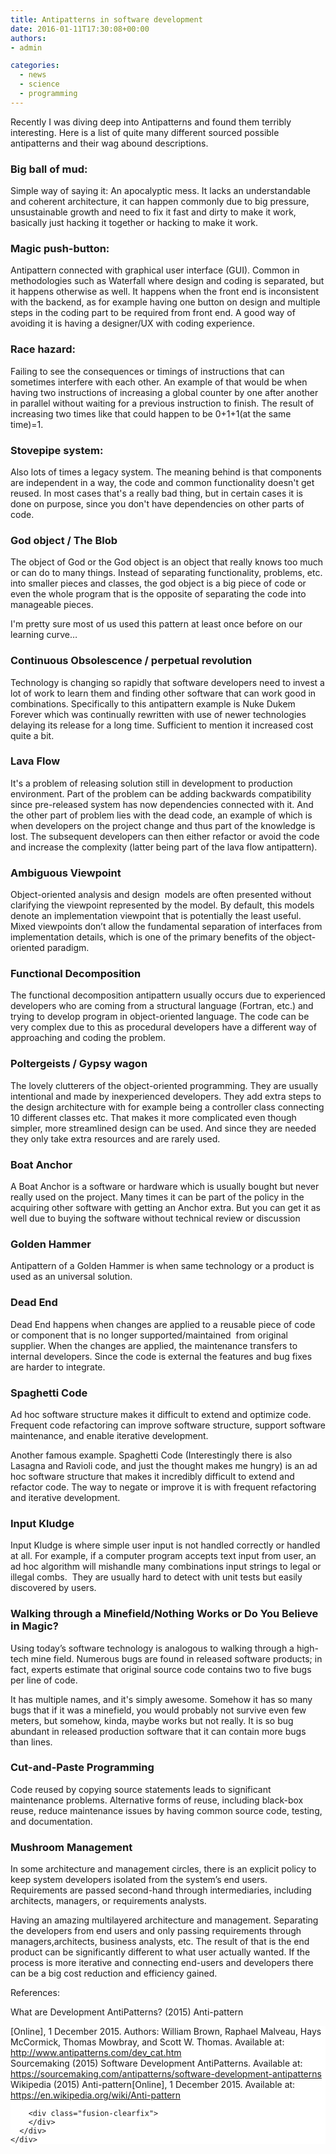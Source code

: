 ```yaml
---
title: Antipatterns in software development
date: 2016-01-11T17:30:08+00:00
authors:
- admin

categories:
  - news
  - science
  - programming
---
```

Recently I was diving deep into Antipatterns and found them terribly interesting. Here is a list of quite many different sourced possible antipatterns and their wag abound descriptions.

### Big ball of mud:

Simple way of saying it: An apocalyptic mess. It lacks an understandable and coherent architecture, it can happen commonly due to big pressure, unsustainable growth and need to fix it fast and dirty to make it work, basically just hacking it together or hacking to make it work.

### Magic push-button:

Antipattern connected with graphical user interface (GUI). Common in methodologies such as Waterfall where design and coding is separated, but it happens otherwise as well. It happens when the front end is inconsistent with the backend, as for example having one button on design and multiple steps in the coding part to be required from front end. A good way of avoiding it is having a designer/UX with coding experience.

### Race hazard:

Failing to see the consequences or timings of instructions that can sometimes interfere with each other. An example of that would be when having two instructions of increasing a global counter by one after another in parallel without waiting for a previous instruction to finish. The result of increasing two times like that could happen to be 0+1+1(at the same time)=1.

### Stovepipe system:

Also lots of times a legacy system. The meaning behind is that components are independent in a way, the code and common functionality doesn't get reused. In most cases that's a really bad thing, but in certain cases it is done on purpose, since you don't have dependencies on other parts of code.

### God object / The Blob

The object of God or the God object is an object that really knows too much or can do to many things. Instead of separating functionality, problems, etc. into smaller pieces and classes, the god object is a big piece of code or even the whole program that is the opposite of separating the code into manageable pieces.

I'm pretty sure most of us used this pattern at least once before on our learning curve&#8230;

### Continuous Obsolescence / perpetual revolution

Technology is changing so rapidly that software developers need to invest a lot of work to learn them and finding other software that can work good in combinations. Specifically to this antipattern example is Nuke Dukem Forever which was continually rewritten with use of newer technologies delaying its release for a long time. Sufficient to mention it increased cost quite a bit.

### Lava Flow

It's a problem of releasing solution still in development to production environment. Part of the problem can be adding backwards compatibility since pre-released system has now dependencies connected with it. And the other part of problem lies with the dead code, an example of which is when developers on the project change and thus part of the knowledge is lost. The subsequent developers can then either refactor or avoid the code and increase the complexity (latter being part of the lava flow antipattern).

### Ambiguous Viewpoint

Object-oriented analysis and design  models are often presented without clarifying the viewpoint represented by the model. By default, this models denote an implementation viewpoint that is potentially the least useful. Mixed viewpoints don’t allow the fundamental separation of interfaces from implementation details, which is one of the primary benefits of the object-oriented paradigm.

### Functional Decomposition

The functional decomposition antipattern usually occurs due to experienced developers who are coming from a structural language (Fortran, etc.) and trying to develop program in object-oriented language. The code can be very complex due to this as procedural developers have a different way of approaching and coding the problem.

### Poltergeists / Gypsy wagon

The lovely clutterers of the object-oriented programming. They are usually intentional and made by inexperienced developers. They add extra steps to the design architecture with for example being a controller class connecting 10 different classes etc. That makes it more complicated even though simpler, more streamlined design can be used. And since they are needed they only take extra resources and are rarely used.

### Boat Anchor

A Boat Anchor is a software or hardware which is usually bought but never really used on the project. Many times it can be part of the policy in the acquiring other software with getting an Anchor extra. But you can get it as well due to buying the software without technical review or discussion

### Golden Hammer

Antipattern of a Golden Hammer is when same technology or a product is used as an universal solution.

### Dead End

Dead End happens when changes are applied to a reusable piece of code or component that is no longer supported/maintained  from original supplier. When the changes are applied, the maintenance transfers to internal developers. Since the code is external the features and bug fixes are harder to integrate.

### Spaghetti Code

Ad hoc software structure makes it difficult to extend and optimize code. Frequent code refactoring can improve software structure, support software maintenance, and enable iterative development.

Another famous example. Spaghetti Code (Interestingly there is also Lasagna and Ravioli code, and just the thought makes me hungry) is an ad hoc software structure that makes it incredibly difficult to extend and refactor code. The way to negate or improve it is with frequent refactoring and iterative development.

### Input Kludge

Input Kludge is where simple user input is not handled correctly or handled at all. For example, if a computer program accepts text input from user, an ad hoc algorithm will mishandle many combinations input strings to legal or illegal combs.  They are usually hard to detect with unit tests but easily discovered by users.

### Walking through a Minefield/Nothing Works or Do You Believe in Magic?

Using today’s software technology is analogous to walking through a high-tech mine field. Numerous bugs are found in released software products; in fact, experts estimate that original source code contains two to five bugs per line of code.

It has multiple names, and it's simply awesome. Somehow it has so many bugs that if it was a minefield, you would probably not survive even few meters, but somehow, kinda, maybe works but not really. It is so bug abundant in released production software that it can contain more bugs than lines.

### Cut-and-Paste Programming

Code reused by copying source statements leads to significant maintenance problems. Alternative forms of reuse, including black-box reuse, reduce maintenance issues by having common source code, testing, and documentation.

### Mushroom Management

In some architecture and management circles, there is an explicit policy to keep system developers isolated from the system’s end users. Requirements are passed second-hand through intermediaries, including architects, managers, or requirements analysts.

Having an amazing multilayered architecture and management. Separating the developers from end users and only passing requirements through managers,architects, business analysts, etc. The result of that is the end product can be significantly different to what user actually wanted. If the process is more iterative and connecting end-users and developers there can be a big cost reduction and efficiency gained.

References:

What are Development AntiPatterns? (2015) Anti-pattern

<div  class="fusion-fullwidth fullwidth-box hundred-percent-fullwidth"  style='background-color: #ffffff;background-position: center center;background-repeat: no-repeat;padding-top:0px;padding-right:0px;padding-bottom:0px;padding-left:0px;'>
  <div class="fusion-builder-row fusion-row ">
    <div  class="fusion-layout-column fusion_builder_column fusion_builder_column_1_1  fusion-one-full fusion-column-first fusion-column-last fusion-column-no-min-height 1_1"  style='margin-top:0px;margin-bottom:0px;'>
      <div class="fusion-column-wrapper" style="background-position:left top;background-repeat:no-repeat;-webkit-background-size:cover;-moz-background-size:cover;-o-background-size:cover;background-size:cover;"  data-bg-url="">
        [Online], 1 December 2015. Authors: William Brown, Raphael Malveau, Hays McCormick, Thomas Mowbray, and Scott W. Thomas. Available at: <a href="http://www.antipatterns.com/dev_cat.htm">http://www.antipatterns.com/dev_cat.htm</a><br /> Sourcemaking (2015) Software Development AntiPatterns. Available at: <a href="https://sourcemaking.com/antipatterns/software-development-antipatterns">https://sourcemaking.com/antipatterns/software-development-antipatterns</a><br /> Wikipedia (2015) Anti-pattern[Online], 1 December 2015. Available at: <a href="https://en.wikipedia.org/wiki/Anti-pattern">https://en.wikipedia.org/wiki/Anti-pattern</a>
        
        <div class="fusion-clearfix">
        </div>
      </div>
    </div>
  </div>
</div>